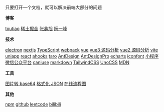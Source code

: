 只要打开一个文档，就可以解决前端大部分的问题

**博客**

<!-- <a class="link" target="_blank" href="xxx">xxxx</a> -->

<a class="link" target="_blank" href="https://www.toutiao.com/">toutiao</a>
<a class="link" target="_blank" href="https://juejin.cn/">稀土掘金</a>
<a class="link" target="_blank" href="https://www.zhangxinxu.com/life/about/">张鑫旭</a>
<a class="link" target="_blank" href="https://www.ruanyifeng.com/blog/">阮一峰</a>

**技术**

<a class="link" target="_blank" href="https://www.electronjs.org/zh/docs/latest/tutorial/quick-start">electron</a>
<a class="link" target="_blank" href="https://www.nextjs.cn/docs/getting-started">nextjs</a>
<a class="link" target="_blank" href="https://www.tslang.cn/docs/home.html">TypeScript</a>
<a class="link" target="_blank" href="https://www.webpackjs.com/concepts/">webpack</a>
<a class="link" target="_blank" href="https://cn.vuejs.org/">vue</a>
<a class="link" target="_blank" href="https://vue3js.cn/start/">vue3 源码分析</a>
<a class="link" target="_blank" href="https://vue-js.com/learn-vue/start/">vue2 源码分析</a>
<a class="link" target="_blank" href="https://vitejs.cn/guide/">vite</a>
<a class="link" target="_blank" href="https://uniapp.dcloud.net.cn/">uniapp</a>
<a class="link" target="_blank" href="https://zh-hans.react.dev/learn">react</a>
<a class="link" target="_blank" href="https://ahooks.gitee.io/zh-CN/hooks/use-request/index">ahooks</a>
<a class="link" target="_blank" href="https://taro-docs.jd.com/docs/">taro</a>
<a class="link" target="_blank" href="https://ant.design/index-cn/">AntDesign</a>
<a class="link" target="_blank" href="https://beta-pro.ant.design/docs/getting-started-cn">AntDesignPro</a>
<a class="link" target="_blank" href="https://echarts.apache.org/zh/index.html">echarts</a>
<a class="link" target="_blank" href="https://www.iconfont.cn/">iconfont</a>
<a class="link" target="_blank" href="https://developers.weixin.qq.com/miniprogram/dev/framework/">小程序</a>
<a class="link" target="_blank" href="https://mp.weixin.qq.com/">微信公众平台</a>
<a class="link" target="_blank" href="https://caniuse.com/">caniuse</a>
<a class="link" target="_blank" href="https://markdown.com.cn/basic-syntax/images.html">markdown</a>
<a class="link" target="_blank" href="https://www.tailwindcss.cn/docs/installation">TailwindCSS</a>
<a class="link" target="_blank" href="https://alfred-skyblue.github.io/unocss-docs-cn/guide/">UnoCSS</a>
<a class="link" target="_blank" href="https://developer.mozilla.org/zh-CN/docs/Web">MDN</a>

**工具**

<a class="link" target="_blank" href="https://c.runoob.com/front-end/59/">图片转 base64</a>
<a class="link" target="_blank" href="https://tool.oschina.net/codeformat/json/">格式化 JSON</a>
<a class="link" target="_blank" href="https://boardmix.cn/user/login/">在线流程图</a>

**其他**

<a class="link" target="_blank" href="https://www.npmjs.com/settings/vs1435/packages">npm</a>
<a class="link" target="_blank" href="https://github.com/ImCccc">github</a>
<a class="link" target="_blank" href="https://leetcode.cn/">leetcode</a>
<a class="link" target="_blank" href="https://www.bilibili.com/">bilibili</a>

<!-- 朱先生: 13676064350 -->
